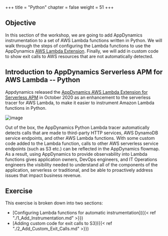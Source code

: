 +++
title = "Python"
chapter = false
weight = 51
+++

## Objective

In this section of the workshop, we are going to add AppDynamics instrumentation to a set of AWS Lambda functions written in Python. We will walk through the steps of configuring the Lambda functions to use the AppDynamics [AWS Lambda Extension](https://aws.amazon.com/blogs/compute/introducing-aws-lambda-extensions-in-preview/). Finally, we will add in custom code to show exit calls to AWS resources that are not automatically detected.

## Introduction to AppDynamics Serverless APM for AWS Lambda -- Python

Appdynamics released the [AppDynamics AWS Lambda Extension for Serverless APM](https://www.appdynamics.com/blog/product/enhancing-lambda-performance-monitoring/) in October 2020 as an enhancement to the serverless tracer for AWS Lambda, to make it easier to instrument Amazon Lambda functions in Python.

![image](/images/instrumenting_lambda_functions/Node_Python_Lambda_Layer.png)

Out of the box, the AppDynamics Python Lambda tracer automatically detects calls that are made to third-party HTTP services, AWS DynamoDB service endpoints, and other AWS Lambda functions. With some custom code added to the Lambda function, calls to other AWS serverless service endpoints (such as S3 etc.) can be reflected in the AppDynamics flowmap. As a result, using AppDynamics to provide observability into Lambda functions gives application owners, DevOps engineers, and IT Operations engineers the visibility needed to understand all of the components of the application, serverless or traditional, and be able to proactively address issues that impact business revenue.

## Exercise

This exercise is broken down into two sections:

- [Configuring Lambda functions for automatic instrumentation]({{< ref "./1_Add_Instrumentation.md" >}})
- [Adding custom code for exit calls to S3]({{< ref "./2_Add_Custom_Exit_Calls.md" >}})

